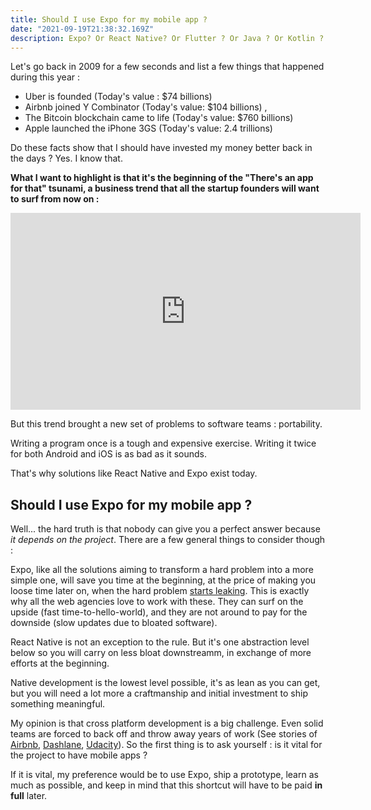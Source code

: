```yaml
---
title: Should I use Expo for my mobile app ?
date: "2021-09-19T21:38:32.169Z"
description: Expo? Or React Native? Or Flutter ? Or Java ? Or Kotlin ? Or Swift ? Oh my...
---
```


Let's go back in 2009 for a few seconds and list a few things that happened during this year :

- Uber is founded (Today's value : \$74 billions)
- Airbnb joined Y Combinator (Today's value: \$104 billions) ,
- The Bitcoin blockchain came to life (Today's value: \$760 billions)
- Apple launched the iPhone 3GS (Today's value: 2.4 trillions)

Do these facts show that I should have invested my money better back in the days ? Yes. I know that.

**What I want to highlight is that it's the beginning of the "There's an app for that" tsunami, a business trend that all the startup founders will want to surf from now on :**

<iframe width="560" height="315" src="https://www.youtube.com/embed/szrsfeyLzyg" title="YouTube video player" frameborder="0" allow="accelerometer; autoplay; clipboard-write; encrypted-media; gyroscope; picture-in-picture" allowfullscreen></iframe>

But this trend brought a new set of problems to software teams : portability.

Writing a program once is a tough and expensive exercise. Writing it twice for both Android and iOS is as bad as it sounds.

That's why solutions like React Native and Expo exist today.

## Should I use Expo for my mobile app ?

Well... the hard truth is that nobody can give you a perfect answer because _it depends on the project_. There are a few general things to consider though :

Expo, like all the solutions aiming to transform a hard problem into a more simple one, will save you time at the beginning, at the price of making you loose time later on, when the hard problem [starts leaking](https://www.joelonsoftware.com/2002/11/11/the-law-of-leaky-abstractions/). This is exactly why all the web agencies love to work with these. They can surf on the upside (fast time-to-hello-world), and they are not around to pay for the downside (slow updates due to bloated software).

React Native is not an exception to the rule. But it's one abstraction level below so you will carry on less bloat downstreamm, in exchange of more efforts at the beginning.

Native development is the lowest level possible, it's as lean as you can get, but you will need a lot more a craftmanship and initial investment to ship something meaningful.

My opinion is that cross platform development is a big challenge. Even solid teams are forced to back off and throw away years of work (See stories of [Airbnb](https://medium.com/airbnb-engineering/sunsetting-react-native-1868ba28e30a), [Dashlane](https://www.dashlane.com/en/marketing/introducing-web-first), [Udacity](https://engineering.udacity.com/react-native-a-retrospective-from-the-mobile-engineering-team-at-udacity-89975d6a8102)). So the first thing is to ask yourself : is it vital for the project to have mobile apps ?

If it is vital, my preference would be to use Expo, ship a prototype, learn as much as possible, and keep in mind that this shortcut will have to be paid **in full** later.
